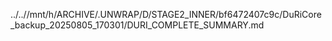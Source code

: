 ../..//mnt/h/ARCHIVE/.UNWRAP/D/STAGE2_INNER/bf6472407c9c/DuRiCore_backup_20250805_170301/DURI_COMPLETE_SUMMARY.md